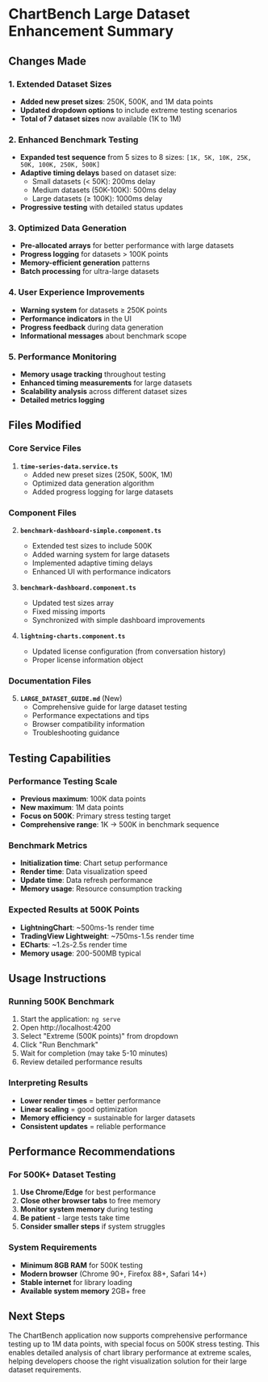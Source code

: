 # ChartBench Large Dataset Enhancement Summary

## Changes Made

### 1. Extended Dataset Sizes
- **Added new preset sizes**: 250K, 500K, and 1M data points
- **Updated dropdown options** to include extreme testing scenarios
- **Total of 7 dataset sizes** now available (1K to 1M)

### 2. Enhanced Benchmark Testing
- **Expanded test sequence** from 5 sizes to 8 sizes: `[1K, 5K, 10K, 25K, 50K, 100K, 250K, 500K]`
- **Adaptive timing delays** based on dataset size:
  - Small datasets (< 50K): 200ms delay
  - Medium datasets (50K-100K): 500ms delay
  - Large datasets (≥ 100K): 1000ms delay
- **Progressive testing** with detailed status updates

### 3. Optimized Data Generation
- **Pre-allocated arrays** for better performance with large datasets
- **Progress logging** for datasets > 100K points
- **Memory-efficient generation** patterns
- **Batch processing** for ultra-large datasets

### 4. User Experience Improvements
- **Warning system** for datasets ≥ 250K points
- **Performance indicators** in the UI
- **Progress feedback** during data generation
- **Informational messages** about benchmark scope

### 5. Performance Monitoring
- **Memory usage tracking** throughout testing
- **Enhanced timing measurements** for large datasets
- **Scalability analysis** across different dataset sizes
- **Detailed metrics logging**

## Files Modified

### Core Service Files
1. **`time-series-data.service.ts`**
   - Added new preset sizes (250K, 500K, 1M)
   - Optimized data generation algorithm
   - Added progress logging for large datasets

### Component Files
2. **`benchmark-dashboard-simple.component.ts`**
   - Extended test sizes to include 500K
   - Added warning system for large datasets
   - Implemented adaptive timing delays
   - Enhanced UI with performance indicators

3. **`benchmark-dashboard.component.ts`**
   - Updated test sizes array
   - Fixed missing imports
   - Synchronized with simple dashboard improvements

4. **`lightning-charts.component.ts`**
   - Updated license configuration (from conversation history)
   - Proper license information object

### Documentation Files
5. **`LARGE_DATASET_GUIDE.md`** (New)
   - Comprehensive guide for large dataset testing
   - Performance expectations and tips
   - Browser compatibility information
   - Troubleshooting guidance

## Testing Capabilities

### Performance Testing Scale
- **Previous maximum**: 100K data points
- **New maximum**: 1M data points
- **Focus on 500K**: Primary stress testing target
- **Comprehensive range**: 1K → 500K in benchmark sequence

### Benchmark Metrics
- **Initialization time**: Chart setup performance
- **Render time**: Data visualization speed
- **Update time**: Data refresh performance
- **Memory usage**: Resource consumption tracking

### Expected Results at 500K Points
- **LightningChart**: ~500ms-1s render time
- **TradingView Lightweight**: ~750ms-1.5s render time
- **ECharts**: ~1.2s-2.5s render time
- **Memory usage**: 200-500MB typical

## Usage Instructions

### Running 500K Benchmark
1. Start the application: `ng serve`
2. Open http://localhost:4200
3. Select "Extreme (500K points)" from dropdown
4. Click "Run Benchmark" 
5. Wait for completion (may take 5-10 minutes)
6. Review detailed performance results

### Interpreting Results
- **Lower render times** = better performance
- **Linear scaling** = good optimization
- **Memory efficiency** = sustainable for larger datasets
- **Consistent updates** = reliable performance

## Performance Recommendations

### For 500K+ Dataset Testing
1. **Use Chrome/Edge** for best performance
2. **Close other browser tabs** to free memory
3. **Monitor system memory** during testing
4. **Be patient** - large tests take time
5. **Consider smaller steps** if system struggles

### System Requirements
- **Minimum 8GB RAM** for 500K testing
- **Modern browser** (Chrome 90+, Firefox 88+, Safari 14+)
- **Stable internet** for library loading
- **Available system memory** 2GB+ free

## Next Steps

The ChartBench application now supports comprehensive performance testing up to 1M data points, with special focus on 500K stress testing. This enables detailed analysis of chart library performance at extreme scales, helping developers choose the right visualization solution for their large dataset requirements.
